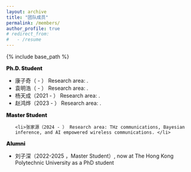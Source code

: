 ```yaml
---
layout: archive
title: "团队成员"
permalink: /members/
author_profile: true
# redirect_from:
#   - /resume
---
```


{% include base_path %}

<p style="font-weight: 900;">Ph.D. Student</p>
<ul>
    <li>康子奇（ - ） Research area: . </li>
    <li>袁明浩（ - ） Research area: . </li>
    <li>杨天成（2021 - ） Research area: . </li>
    <li>赵鸿烨（2023 - ） Research area: . </li>
</ul>

<p style="font-weight: 900;">Master Student</p>
<ul>
    
    <li>张家源（2024 - ） Research area: THz communications, Bayesian inference, and AI empowered wireless communications. </li>
</ul>


<p style="font-weight: 900;">Alumni</p>
<ul>
    <li>刘子深（2022-2025 ，Master Student）, now at The Hong Kong Polytechnic University as a PhD student </li>
</ul>
